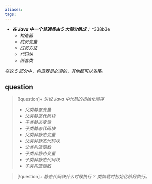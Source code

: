 ```yaml
---
aliases: 
tags: 
---
```

+ _**在 Java 中一个普通类由 5 大部分组成：**_ ^338b3e
	+ _构造器_
	+ _成员变量_
	+ _成员方法_
	+ _代码块_
	+ _嵌套类_

_在这 5 部分中，构造器是必须的，其他都可以省略。_

## question

> [!question]+ _说说 Java 中代码的初始化顺序_
> + _父类静态变量_
> + _父类静态代码块_
> + _子类静态变量_
> + _子类静态代码块_
> + _父类非静态变量_
> + _父类非静态代码块_
> + _父类构造函数_
> + _子类非静态变量_
> + _子类非静态代码块_
> + _子类构造函数_

> [!question]+ _静态代码块什么时候执行？_
> _类加载时初始化阶段执行。_
